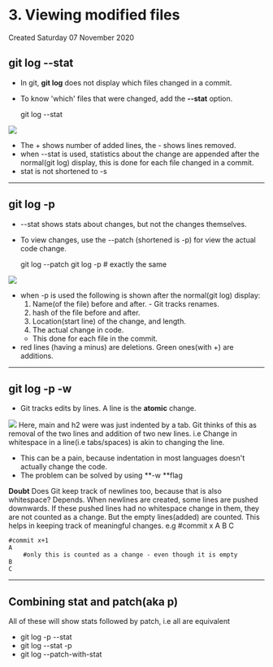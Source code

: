 # 3. Viewing modified files
Created Saturday 07 November 2020

git log --stat
--------------


* In git, **git log** does not display which files changed in a commit.
* To know 'which' files that were changed, add the **--stat** option.

	git log --stat

![](3._Viewing_modified_files-image-1.png)

* The + shows number of added lines, the - shows lines removed. 
* when --stat is used, statistics about the change are appended after the normal(git log) display, this is done for each file changed in a commit.
* stat is not shortened to -s


*****


git log -p
----------

* --stat shows stats about changes, but not the changes themselves. 
* To view changes, use the --patch (shortened is -p) for view the actual code change.

	git log --patch
	git log -p # exactly the same

![](3._Viewing_modified_files-image-2.png)

* when -p is used the following is shown after the normal(git log) display:
	1. Name(of the file) before and after. - Git tracks renames.
	2. hash of the file before and after.
	3. Location(start line) of the change, and length.
	4. The actual change in code.
	* This done for each file in the commit.
* red lines (having a minus) are deletions. Green ones(with +) are additions.


*****


git log -p -w
-------------

* Git tracks edits by lines. A line is the __atomic__ change.

![](3._Viewing_modified_files-image-3.png)
Here, main and h2 were was just indented by a tab. Git thinks of this as removal of the two lines and addition of two new lines.
i.e Change in whitespace in a line(i.e tabs/spaces) is akin to changing the line.

* This can be a pain, because indentation in most languages doesn't actually change the code.
* The problem can be solved by using **-w **flag

**Doubt**
Does Git keep track of newlines too, because that is also whitespace?
Depends. When newlines are created, some lines are pushed downwards. If these pushed lines had no whitespace change in them, they are not counted as a change. But the empty lines(added) are counted. This helps in keeping track of meaningful changes.
e.g
	#commit x
	A
	B
	C
	
	#commit x+1
	A
	 	#only this is counted as a change - even though it is empty
	B
	C


*****


**Combining stat and patch(aka p)**
-----------------------------------
All of these will show stats followed by patch, i.e all are equivalent

* git log -p --stat
* git log --stat -p
* git log --patch-with-stat


